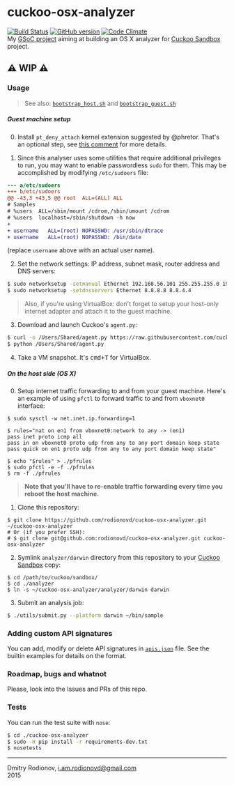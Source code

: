 # cuckoo-osx-analyzer
[![Build Status](https://travis-ci.org/rodionovd/cuckoo-osx-analyzer.svg?branch=master)](https://travis-ci.org/rodionovd/cuckoo-osx-analyzer) [![GitHub version](https://badge.fury.io/gh/rodionovd%2Fcuckoo-osx-analyzer.svg)](http://badge.fury.io/gh/rodionovd%2Fcuckoo-osx-analyzer) [![Code Climate](https://codeclimate.com/github/rodionovd/cuckoo-osx-analyzer/badges/gpa.svg)](https://codeclimate.com/github/rodionovd/cuckoo-osx-analyzer)    
My [GSoC project](http://www.google-melange.com/gsoc/project/details/google/gsoc2015/rodionovd/5649050225344512) aiming at building an OS X analyzer for [Cuckoo Sandbox](http://www.cuckoosandbox.org/) project.  

:warning: **WIP** :warning:  
----

### Usage

> See also: [`bootstrap_host.sh`](./scripts/bootstrap_host.sh) and [`bootstrap_guest.sh`](./scripts/bootstrap_guest.sh)

##### Guest machine setup

 0. Install `pt_deny_attach` kernel extension suggested by @phretor. That's an optional step, see [this comment](https://github.com/rodionovd/cuckoo-osx-analyzer/issues/6#issuecomment-101322097) for more details.

 1. Since this analyser uses some utilities that require additional privileges to run, you may want to enable passwordless `sudo` for them. This may be accomplished by modifying `/etc/sudoers` file:  

  ```diff
--- a/etc/sudoers
+++ b/etc/sudoers
@@ -43,3 +43,5 @@ root  ALL=(ALL) ALL
 # Samples
 # %users  ALL=/sbin/mount /cdrom,/sbin/umount /cdrom
 # %users  localhost=/sbin/shutdown -h now
+
+ username   ALL=(root) NOPASSWD: /usr/sbin/dtrace
+ username   ALL=(root) NOPASSWD: /bin/date
  ```
  (replace `username` above with an actual user name).  

 2. Set the network settings: IP address, subnet mask, router address and DNS servers:  
  ```bash
  $ sudo networksetup -setmanual Ethernet 192.168.56.101 255.255.255.0 192.168.56.1
  $ sudo networksetup -setdnsservers Ethernet 8.8.8.8 8.8.4.4
  ```

 > Also, if you're using VirtualBox: don't forget to setup your host-only internet adapter and attach it to the guest machine.

 3. Download and launch Cuckoo's `agent.py`:  

  ```bash
$ curl -o /Users/Shared/agent.py https://raw.githubusercontent.com/cuckoobox/cuckoo/master/agent/agent.py
$ python /Users/Shared/agent.py
  ```

 4. Take a VM snapshot. It's <kbd>cmd+T</kbd> for VirtualBox.

##### On the host side (OS X)

 0. Setup internet traffic forwarding to and from your guest machine. Here's an example of using `pfctl` to forward traffic to and from `vboxnet0` interface:

  ```shell
  $ sudo sysctl -w net.inet.ip.forwarding=1

  $ rules="nat on en1 from vboxnet0:network to any -> (en1)
  pass inet proto icmp all
  pass in on vboxnet0 proto udp from any to any port domain keep state
  pass quick on en1 proto udp from any to any port domain keep state"

  $ echo "$rules" > ./pfrules
  $ sudo pfctl -e -f ./pfrules
  $ rm -f ./pfrules
  ```

  > **Note that you'll have to re-enable traffic forwarding every time you reboot the host machine.**  

 1. Clone this repository:  

  ```shell
$ git clone https://github.com/rodionovd/cuckoo-osx-analyzer.git ~/cuckoo-osx-analyzer
# Or (if you prefer SSH):
# $ git clone git@github.com:rodionovd/cuckoo-osx-analyzer.git cuckoo-osx-analyzer
  ```

 2. Symlink `analyzer/darwin` directory from this repository to your [Cuckoo Sandbox](https://github.com/cuckoobox/cuckoo/) copy:

  ```shell
$ cd /path/to/cuckoo/sandbox/
$ cd ./analyzer
$ ln -s ~/cuckoo-osx-analyzer/analyzer/darwin darwin

  ```

 3. Submit an analysis job:

  ```bash
$ ./utils/submit.py --platform darwin ~/bin/sample
  ```

### Adding custom API signatures
You can add, modify or delete API signatures in [`apis.json`](https://github.com/rodionovd/cuckoo-osx-analyzer/blob/master/analyzer/darwin/lib/core/data/apis.json) file. See the builtin examples for details on the format.

### Roadmap, bugs and whatnot  

Please, look into the Issues and PRs of this repo.

### Tests

You can run the test suite with `nose`:  

```bash
$ cd ./cuckoo-osx-analyzer
$ sudo -H pip install -r requirements-dev.txt
$ nosetests
```

-----

Dmitry Rodionov, i.am.rodionovd@gmail.com  
2015
